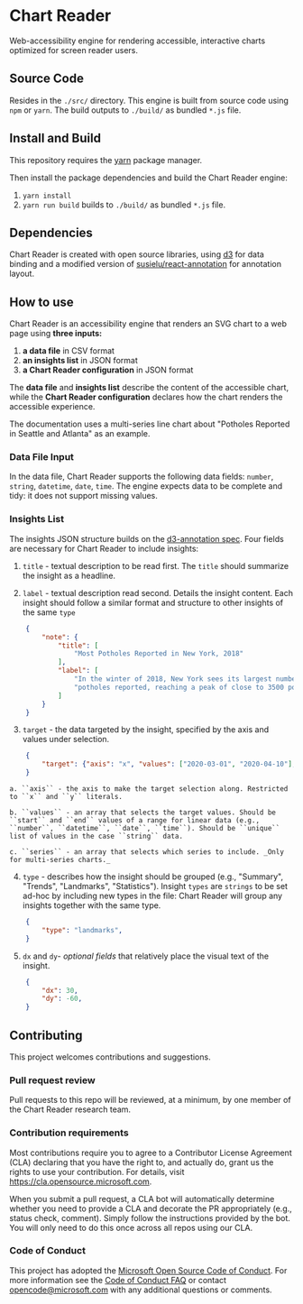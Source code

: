 # Chart Reader

Web-accessibility engine for rendering accessible, interactive charts optimized for screen reader users.

## Source Code

Resides in the `./src/` directory. This engine is built from source code using `npm` or `yarn`. The build outputs to `./build/` as bundled `*.js` file.

## Install and Build

This repository requires the [yarn](https://classic.yarnpkg.com/en/docs/install) package manager.


Then install the package dependencies and build the Chart Reader engine:

1. `yarn install`
2. `yarn run build` builds to `./build/` as bundled `*.js` file.

## Dependencies

Chart Reader is created with open source libraries, using [d3](https://github.com/d3/d3) for data binding and a modified version of [susielu/react-annotation](https://github.com/susielu/react-annotation) for annotation layout.

## How to use

Chart Reader is an accessibility engine that renders an SVG chart to a web page using __three inputs:__

1. __a data file__ in CSV format 
2. __an insights list__ in JSON format
3. __a Chart Reader configuration__ in JSON format

The __data file__ and __insights list__ describe the content of the accessible chart, while the __Chart Reader configuration__ declares how the chart renders the accessible experience.

The documentation uses a multi-series line chart about "Potholes Reported in Seattle and Atlanta" as an example.

### Data File Input
In the data file, Chart Reader supports the following data fields: ``number``, ``string``, ``datetime``, ``date``, ``time``.
The engine expects data to be complete and tidy: it does not support missing values.

### Insights List
The insights JSON structure builds on the [d3-annotation spec](https://react-annotation.susielu.com/).
Four fields are necessary for Chart Reader to include insights:

1. ``title`` - textual description to be read first. The ``title`` should summarize the insight as a headline.

2. ``label`` - textual description read second. Details the insight content. Each insight should follow a similar format and structure to other insights of the same ``type``

```json
    {
        "note": {
            "title": [
                "Most Potholes Reported in New York, 2018"
            ],
            "label": [
                "In the winter of 2018, New York sees its largest number of ",
                "potholes reported, reaching a peak of close to 3500 potholes in March. "
            ]
        }
    }
```

3. ``target`` - the data targeted by the insight, specified by the axis and values under selection.

```json
    {
        "target": {"axis": "x", "values": ["2020-03-01", "2020-04-10"], "series": ["Seattle"]}
    }
```

    a. ``axis`` - the axis to make the target selection along. Restricted to ``x`` and ``y`` literals.

    b. ``values`` - an array that selects the target values. Should be ``start`` and ``end`` values of a range for linear data (e.g., ``number``, ``datetime``, ``date``, ``time``). Should be ``unique`` list of values in the case ``string`` data.

    c. ``series`` - an array that selects which series to include. _Only for multi-series charts._
4. ``type`` - describes how the insight should be grouped (e.g., "Summary", "Trends", "Landmarks", "Statistics"). Insight ``types`` are ``strings`` to be set ad-hoc by including new types in the file: Chart Reader will group any insights together with the same type.

```json
    {
        "type": "landmarks",
    }
```

5. ``dx`` and ``dy``- _optional fields_ that relatively place the visual text of the insight.
```json
    {
        "dx": 30,
        "dy": -60,
    }
```

## Contributing

This project welcomes contributions and suggestions.

### Pull request review

Pull requests to this repo will be reviewed, at a minimum, by one member of the Chart Reader research team.

### Contribution requirements

Most contributions require you to agree to a
Contributor License Agreement (CLA) declaring that you have the right to, and actually do, grant us
the rights to use your contribution. For details, visit https://cla.opensource.microsoft.com.

When you submit a pull request, a CLA bot will automatically determine whether you need to provide
a CLA and decorate the PR appropriately (e.g., status check, comment). Simply follow the instructions
provided by the bot. You will only need to do this once across all repos using our CLA.

### Code of Conduct

This project has adopted the [Microsoft Open Source Code of Conduct](https://opensource.microsoft.com/codeofconduct/).
For more information see the [Code of Conduct FAQ](https://opensource.microsoft.com/codeofconduct/faq/) or
contact [opencode@microsoft.com](mailto:opencode@microsoft.com) with any additional questions or comments.